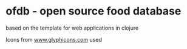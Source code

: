 ofdb - open source food database
==================

based on the template for web applications in clojure

Icons from www.glyphicons.com used